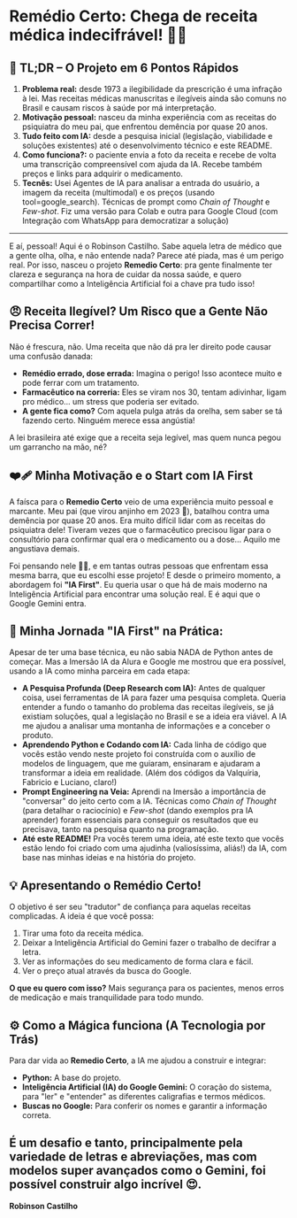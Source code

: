 # Remédio Certo: Chega de receita médica indecifrável! 💊✨

## 📌 TL;DR – O Projeto em 6 Pontos Rápidos

1. **Problema real:** desde 1973 a ilegibilidade da prescrição é uma infração à lei. Mas receitas médicas manuscritas e ilegíveis ainda são comuns no Brasil e causam riscos à saúde por má interpretação.
2. **Motivação pessoal:** nasceu da minha experiência com as receitas do psiquiatra do meu pai, que enfrentou demência por quase 20 anos.
3. **Tudo feito com IA:** desde a pesquisa inicial (legislação, viabilidade e soluções existentes) até o desenvolvimento técnico e este README.
4. **Como funciona?:** o paciente envia a foto da receita e recebe de volta uma transcrição compreensível com ajuda da IA. Recebe também preços e links para adquirir o medicamento.
5. **Tecnês:**  Usei Agentes de IA para analisar a entrada do usuário, a imagem da receita (multimodal) e os preços (usando tool=google_search). Técnicas de prompt como *Chain of Thought* e *Few-shot*. Fiz uma versão para Colab e outra para Google Cloud (com Integração com WhatsApp para democratizar a solução)

---

E aí, pessoal! Aqui é o Robinson Castilho. Sabe aquela letra de médico que a gente olha, olha, e não entende nada? Parece até piada, mas é um perigo real. Por isso, nasceu o projeto **Remedio Certo**: pra gente finalmente ter clareza e segurança na hora de cuidar da nossa saúde, e quero compartilhar como a Inteligência Artificial foi a chave pra tudo isso!

## 😠 Receita Ilegível? Um Risco que a Gente Não Precisa Correr!

Não é frescura, não. Uma receita que não dá pra ler direito pode causar uma confusão danada:
* **Remédio errado, dose errada:** Imagina o perigo! Isso acontece muito e pode ferrar com um tratamento.
* **Farmacêutico na correria:** Eles se viram nos 30, tentam adivinhar, ligam pro médico... um stress que poderia ser evitado.
* **A gente fica como?** Com aquela pulga atrás da orelha, sem saber se tá fazendo certo. Ninguém merece essa angústia!

A lei brasileira até exige que a receita seja legível, mas quem nunca pegou um garrancho na mão, né?

## ❤️‍🩹 Minha Motivação e o Start com IA First

A faísca para o **Remedio Certo** veio de uma experiência muito pessoal e marcante. Meu pai (que virou anjinho em 2023 🙏), batalhou contra uma demência por quase 20 anos. Era muito difícil lidar com as receitas do psiquiatra dele! Tiveram vezes que o farmacêutico precisou ligar para o consultório para confirmar qual era o medicamento ou a dose... Aquilo me angustiava demais.

Foi pensando nele 👼🏻, e em tantas outras pessoas que enfrentam essa mesma barra, que eu escolhi esse projeto! E desde o primeiro momento, a abordagem foi **"IA First"**. Eu queria usar o que há de mais moderno na Inteligência Artificial para encontrar uma solução real. E é aqui que o Google Gemini entra.

## 🚀 Minha Jornada "IA First" na Prática:

Apesar de ter uma base técnica, eu não sabia NADA de Python antes de começar. Mas a Imersão IA da Alura e Google me mostrou que era possível, usando a IA como minha parceira em cada etapa:

* **A Pesquisa Profunda (Deep Research com IA):** Antes de qualquer coisa, usei ferramentas de IA para fazer uma pesquisa completa. Queria entender a fundo o tamanho do problema das receitas ilegíveis, se já existiam soluções, qual a legislação no Brasil e se a ideia era viável. A IA me ajudou a analisar uma montanha de informações e a conceber o produto.
* **Aprendendo Python e Codando com IA:** Cada linha de código que vocês estão vendo neste projeto foi construída com o auxílio de modelos de linguagem, que me guiaram, ensinaram e ajudaram a transformar a ideia em realidade. (Além dos códigos da Valquíria, Fabricio e Luciano, claro!)
* **Prompt Engineering na Veia:** Aprendi na Imersão a importância de "conversar" do jeito certo com a IA. Técnicas como *Chain of Thought* (para detalhar o raciocínio) e *Few-shot* (dando exemplos pra IA aprender) foram essenciais para conseguir os resultados que eu precisava, tanto na pesquisa quanto na programação.
* **Até este README!** Pra vocês terem uma ideia, até este texto que vocês estão lendo foi criado com uma ajudinha (valiosíssima, aliás!) da IA, com base nas minhas ideias e na história do projeto.

## 💡 Apresentando o Remédio Certo!

O objetivo é ser seu "tradutor" de confiança para aquelas receitas complicadas. A ideia é que você possa:
1.  Tirar uma foto da receita médica.
2.  Deixar a Inteligência Artificial do Gemini fazer o trabalho de decifrar a letra.
3.  Ver as informações do seu medicamento de forma clara e fácil.
4.  Ver o preço atual através da busca do Google.

**O que eu quero com isso?** Mais segurança para os pacientes, menos erros de medicação e mais tranquilidade para todo mundo.

## ⚙️ Como a Mágica funciona (A Tecnologia por Trás)

Para dar vida ao **Remedio Certo**, a IA me ajudou a construir e integrar:
* **Python:** A base do projeto.
* **Inteligência Artificial (IA) do Google Gemini:** O coração do sistema, para "ler" e "entender" as diferentes caligrafias e termos médicos.
* **Buscas no Google:** Para conferir os nomes e garantir a informação correta.

É um desafio e tanto, principalmente pela variedade de letras e abreviações, mas com modelos super avançados como o Gemini, foi possível construir algo incrível 😍.
---

**Robinson Castilho**
